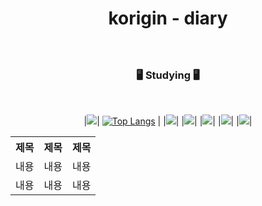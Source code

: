 <div align=center>
  
# korigin - diary

### 

<br>

### 🖥️ Studying 🖥️
<br>


|<img src="https://img.shields.io/badge/Python-3766AB?style=flat-square&logo=Python&logoColor=white"/>| [![Top Langs](https://github-readme-stats.vercel.app/api/top-langs/?username=Korigin99&layout=compact)](https://github.com/Korigin99/github-readme-stats) |
|<img src="https://img.shields.io/badge/C-A8B9CC?style=flat-square&logo=C&logoColor=white"/>|
|<img src="https://img.shields.io/badge/HTML5-E34F26?style=flat-square&logo=html5&logoColor=white"/>|
|<img src="https://img.shields.io/badge/css-1572B6?style=flat-square&logo=css3&logoColor=white"/>|
|<img src="https://img.shields.io/badge/JavaScript-7DF1E?style=flat-square&logo=JavaScript&logoColor=white"/>|
|<img src="https://img.shields.io/badge/JAVA-7DF1E?style=flat-square&logo=JAVA&logoColor=white"/>|
  
<table>
  <tr>
    <th>제목</th>
    <th>제목</th>
    <th>제목</th>
  </tr>
  <tr>
    <td>내용</td>
    <td>내용</td>
    <td>내용</td>
  </tr>
  <tr>
    <td>내용</td>
    <td>내용</td>
    <td>내용</td>
  </tr>
</table>

  
  
</div>
